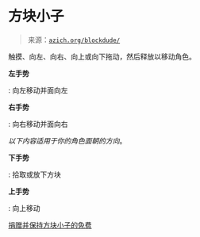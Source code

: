 <!--yml

category: 未分类

date: 2024-05-27 15:17:24

-->

# 方块小子

> 来源：[`azich.org/blockdude/`](https://azich.org/blockdude/)

触摸、向左、向右、向上或向下拖动，然后释放以移动角色。

**左手势**

: 向左移动并面向左

**右手势**

: 向右移动并面向右

*以下内容适用于你的角色面朝的方向*。

**下手势**

: 拾取或放下方块

**上手势**

: 向上移动

[捐赠并保持方块小子的免费](http://pledgie.com/campaigns/11629)
